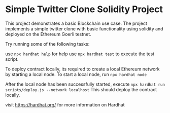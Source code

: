 # Simple Twitter Clone Solidity Project

This project demonstrates a basic Blockchain use case. The project implements a simple twitter clone with basic functionality using solidity and deployed on the Ethereum Goerli testnet. 

Try running some of the following tasks:


use `npx hardhat help` for help
use `npx hardhat test` to execute the test script. 

To deploy contract locally, its required to create a local Ethereum network by starting a local node.
To start a local node, run `npx hardhat node`

After the local node has been successfully started, execute `npx hardhat run scripts/deploy.js --network localhost`
This should deploy the contract locally. 

visit https://hardhat.org/ for more information on Hardhat
